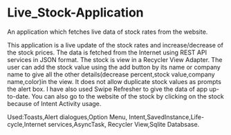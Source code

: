 # Live_Stock-Application
An application which fetches live data of stock rates from the website.

This application is a live update of the stock rates and increase/decrease of the stock prices.
The data is fetched from the Internet using REST API services in JSON format. The stock is view in a Recycler View Adapter. 
The user can add the stock value using the add button by its name or company name to give all the other details(decrease percent,stock value,company name,color)in the view.
It does not allow duplicate stock values as prompts the alert box.
I have also used Swipe Refresher to give the data of app up-to-date. You can also go to the website of the stock by clicking on the stock because of Intent Activity usage.

Used:Toasts,Alert dialogues,Option Menu, Intent,SavedInstance,Life-cycle,Internet services,AsyncTask, Recycler View,Sqlite Databsase.

